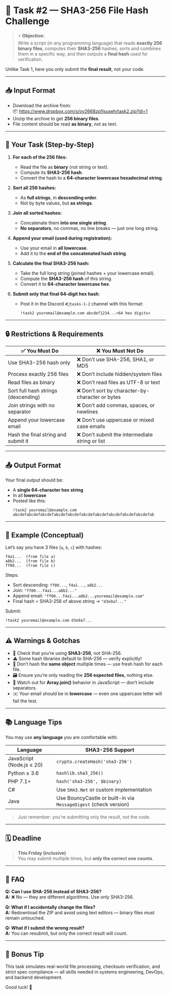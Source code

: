
# 🧩 Task #2 — SHA3-256 File Hash Challenge

> ⚡ **Objective:**  
Write a script (in any programming language) that reads **exactly 256 binary files**, computes their **SHA3-256** hashes, sorts and combines them in a specific way, and then outputs a **final hash** used for verification.

Unlike Task 1, here you only submit the **final result**, not your code.

---

## 📥 Input Format

- Download the archive from:  
  📦 https://www.dropbox.com/s/oy2668zp1lsuseh/task2.zip?dl=1
- Unzip the archive to get **256 binary files**.
- File content should be read **as binary**, not as text.

---

## 🧪 Your Task (Step-by-Step)

1. **For each of the 256 files:**
   - Read the file as **binary** (not string or text).
   - Compute its **SHA3-256 hash**.
   - Convert the hash to a **64-character lowercase hexadecimal string**.

2. **Sort all 256 hashes:**
   - As **full strings**, in **descending order**.
   - Not by byte values, but **as strings**.

3. **Join all sorted hashes:**
   - Concatenate them **into one single string**.
   - **No separators**, no commas, no line breaks — just one long string.

4. **Append your email (used during registration):**
   - Use your email in **all lowercase**.
   - Add it to the **end of the concatenated hash string**.

5. **Calculate the final SHA3-256 hash:**
   - Take the full long string (joined hashes + your lowercase email).
   - Compute the **SHA3-256 hash** of this string.
   - Convert it to **64-character lowercase hex**.

6. **Submit only that final 64-digit hex hash**:
   - Post it in the Discord `#🤖tasks-1-2` channel with this format:
     ```
     !task2 youremail@example.com abcdef1234...<64 hex digits>
     ```

---

## 🔒 Restrictions & Requirements

| ✅ You Must Do | ❌ You Must Not Do |
|---------------|-------------------|
| Use SHA3-256 hash only | ❌ Don’t use SHA-256, SHA1, or MD5 |
| Process exactly 256 files | ❌ Don’t include hidden/system files |
| Read files as binary | ❌ Don’t read files as UTF-8 or text |
| Sort full hash strings (descending) | ❌ Don’t sort by character-by-character or bytes |
| Join strings with no separator | ❌ Don’t add commas, spaces, or newlines |
| Append your lowercase email | ❌ Don’t use uppercase or mixed case emails |
| Hash the final string and submit it | ❌ Don’t submit the intermediate string or list |

---

## 📤 Output Format

Your final output should be:

- A **single 64-character hex string**
- In all **lowercase**
- Posted like this:
  ```
  !task2 youremail@example.com abcdefabcdefabcdefabcdefabcdefabcdefabcdefabcdefabcdefabcdefab
  ```

---

## 🧠 Example (Conceptual)

Let’s say you have 3 files (`a`, `b`, `c`) with hashes:

```
f4a1...  (from file a)
a8b2...  (from file b)
ff00...  (from file c)
```

Steps:
- Sort descending: `ff00...`, `f4a1...`, `a8b2...`
- Join: `"ff00...f4a1...a8b2..."`
- Append email: `"ff00...f4a1...a8b2...youremail@example.com"`
- Final hash = SHA3-256 of above string → `"d3e9a7..."`

Submit:
```
!task2 youremail@example.com d3e9a7...
```

---

## ⚠️ Warnings & Gotchas

- 🧪 Check that you’re using **SHA3-256**, not SHA-256.
- ⚠️ Some hash libraries default to SHA-256 — verify explicitly!
- 🧯 Don’t hash the **same object** multiple times — use fresh hash for each file.
- 🗃️ Ensure you’re only reading the **256 expected files**, nothing else.
- 🧵 Watch out for **Array.join()** behavior in JavaScript — don’t include separators.
- ✉️ Your email should be in **lowercase** — even one uppercase letter will fail the test.

---

## 📚 Language Tips

You may use **any language** you are comfortable with:

| Language | SHA3-256 Support |
|----------|------------------|
| JavaScript (Node.js ≥ 20) | `crypto.createHash('sha3-256')` |
| Python ≥ 3.6 | `hashlib.sha3_256()` |
| PHP 7.1+ | `hash('sha3-256', $binary)` |
| C# | Use `SHA3.Net` or custom implementation |
| Java | Use BouncyCastle or built-in via `MessageDigest` (check version) |

> Just remember: you're submitting only the result, not the code.

---

## 🗓️ Deadline

> **This Friday (inclusive)**  
You may submit multiple times, but **only the correct one counts**.

---

## 🙋 FAQ

**Q: Can I use SHA-256 instead of SHA3-256?**  
**A:** ❌ No — they are different algorithms. Use only SHA3-256.

**Q: What if I accidentally change the files?**  
**A:** Redownload the ZIP and avoid using text editors — binary files must remain untouched.

**Q: What if I submit the wrong result?**  
**A:** You can resubmit, but only the correct result will count.

---

## 🧠 Bonus Tip

This task simulates real-world file processing, checksum verification, and strict spec compliance — all skills needed in systems engineering, DevOps, and backend development.

Good luck! 💪

